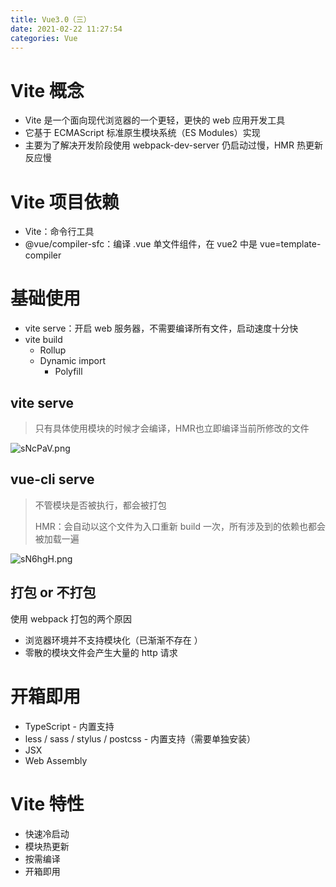 ```yaml
---
title: Vue3.0（三）
date: 2021-02-22 11:27:54
categories: Vue
---
```


# Vite 概念

* Vite 是一个面向现代浏览器的一个更轻，更快的 web 应用开发工具
* 它基于 ECMAScript 标准原生模块系统（ES Modules）实现
* 主要为了解决开发阶段使用 webpack-dev-server 仍启动过慢，HMR 热更新反应慢

# Vite 项目依赖

* Vite：命令行工具
* @vue/compiler-sfc：编译 .vue 单文件组件，在 vue2 中是 vue=template-compiler

# 基础使用

* vite serve：开启 web 服务器，不需要编译所有文件，启动速度十分快
* vite build
  * Rollup
  * Dynamic import
    * Polyfill

## vite serve

> 只有具体使用模块的时候才会编译，HMR也立即编译当前所修改的文件

![sNcPaV.png](https://s3.ax1x.com/2021/01/13/sNcPaV.png)

## vue-cli serve

> 不管模块是否被执行，都会被打包
>
> HMR：会自动以这个文件为入口重新 build 一次，所有涉及到的依赖也都会被加载一遍

![sN6hgH.png](https://s3.ax1x.com/2021/01/13/sN6hgH.png)

## 打包 or 不打包

使用 webpack 打包的两个原因

* 浏览器环境并不支持模块化（已渐渐不存在 ）
* 零散的模块文件会产生大量的 http 请求

# 开箱即用

* TypeScript - 内置支持
* less / sass / stylus / postcss - 内置支持（需要单独安装）
* JSX
* Web Assembly

# Vite 特性

* 快速冷启动
* 模块热更新
* 按需编译
* 开箱即用